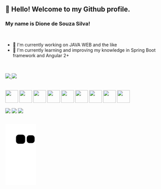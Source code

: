 ## 👋 Hello! Welcome to my Github profile.
### My name is Dione de Souza Silva!
<br/>


- 🔭 I'm currently working on JAVA WEB and the like
- 🌱 I'm currently learning and improving my knowledge in Spring Boot framework and Angular 2+

<br/>
<br/>
<div>
   <a href="https://github.com/dionesouzabr">
   <img height="180em" src="https://github-readme-stats.vercel.app/api/top-langs/?username=dionesouzabr&layout=compact&langs_count=7&theme=city_lights"/>
   <img height="180em" src="https://github-readme-stats.vercel.app/api?username=dionesouzabr&show_icons=true&theme=city_lights&include_all_commits=true&count_private=true"/>
</div>

<br/>
<div style='display:inline-block'><br>
   <img align="center" src="https://cdn.jsdelivr.net/gh/devicons/devicon/icons/git/git-original.svg" width="40" height="40" /> 
   <img align="center" src="https://cdn.jsdelivr.net/gh/devicons/devicon/icons/subversion/subversion-original.svg" width="40" height="40" />
   <img align="center" src="https://cdn.jsdelivr.net/gh/devicons/devicon/icons/oracle/oracle-original.svg" width="40" height="40" />
   <img align="center" src="https://cdn.jsdelivr.net/gh/devicons/devicon/icons/java/java-original.svg" width="40" height="40" /> 
   <img align="center" src="https://cdn.jsdelivr.net/gh/devicons/devicon/icons/angularjs/angularjs-original.svg" width="40" height="40" />
   <img align="center" src="https://cdn.jsdelivr.net/gh/devicons/devicon/icons/spring/spring-original.svg" width="40" height="40" />
   <img align="center" src="https://cdn.jsdelivr.net/gh/devicons/devicon/icons/html5/html5-original.svg" width="40" height="40" />
   <img align="center" src="https://cdn.jsdelivr.net/gh/devicons/devicon/icons/css3/css3-original.svg" width="40" height="40" />
   <img align="center" src="https://cdn.jsdelivr.net/gh/devicons/devicon/icons/javascript/javascript-original.svg" width="40" height="40" />
</div>
<br>
<br>
<div>
   <a href = "mailto:dione2508@gmail.com"><img src="https://img.shields.io/badge/Gmail-D14836?style=for-the-badge&logo=gmail&logoColor=white" target="_blank"></a>
   <a href="https://www.linkedin.com/in/dione-souza-27027373/" target="_blank"><img src="https://img.shields.io/badge/-LinkedIn-%230077B5?style=for-the-badge&logo=linkedin&logoColor=white" target="_blank"></a>  
   <a href="https://discord.gg" target="_blank"><img src="https://img.shields.io/badge/Discord-7289DA?style=for-the-badge&logo=discord&logoColor=white"               target="_blank">
</div>
<br/>



![Snake animation](https://github.com/dionesave/dionesave/blob/output/github-contribution-grid-snake.svg)
   
